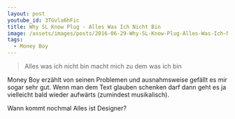 ```yaml
---
layout: post
youtube_id: 3TGvla6hFic
title: Why SL Know Plug - Alles Was Ich Nicht Bin
image: /assets/images/posts/2016-06-29-Why-SL-Know-Plug-Alles-Was-Ich-Nicht-Bin.jpg
tags:
  - Money Boy
---
```

> Alles was ich nicht bin macht mich zu dem was ich bin

<!--more-->
Money Boy erzählt von seinen Problemen und ausnahmsweise gefällt es mir sogar sehr gut. Wenn man dem Text glauben schenken darf dann geht es ja vielleicht bald wieder aufwärts (zumindest musikalisch).

Wann kommt nochmal Alles ist Designer?

